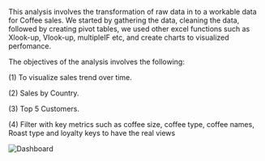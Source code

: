 This analysis involves the transformation of raw data in to a workable data for Coffee sales. 
We started by gathering the data, cleaning the data, followed by creating pivot tables, we used other excel functions such as Xlook-up, Vlook-up, multipleIF etc, and create charts to visualized perfomance.

The objectives of the analysis involves the following:

(1) To visualize sales trend over time.  

(2) Sales by Country.

(3) Top 5 Customers.

(4) Filter with key metrics such as coffee size, coffee type, coffee names, Roast type and loyalty keys to have the real views

 ![Dashboard](https://github.com/user-attachments/assets/78e370de-642e-4f8d-ac3a-e90da0f36f7f)
